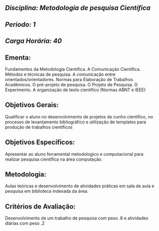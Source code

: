 ## *Disciplina: _Metodologia de pesquisa Científica_*
## *Periodo: _1_*
## *Carga Horária: _40_*
 
## Ementa:
Fundamentos da Metodologia Científica. A Comunicação Científica. Métodos e técnicas de pesquisa. A comunicação entre orientados/orientadores. Normas para Elaboração de Trabalhos Acadêmicos. O pré-projeto de pesquisa. O Projeto de Pesquisa. O Experimento. A organização de texto científico (Normas ABNT e IEEE)
 
## Objetivos Gerais:
Qualificar o aluno no desenvolvimento de projetos de cunho científico, no processo de levantamento bibliográfico e utilização de templates para produção de trabalhos científicos
 
## Objetivos Específicos:
Apresentar ao aluno ferramental metodologico e computacional para realizar pesquisa científica na área computação.
 
## Metodologia:
Aulas teóricas e desenvolvimento de atividades práticas em sala de aula e pesquisa em biblioteca indexada da área.
 
## Critérios de Avaliação:
Desenvolvimento de um trabalho de pesquisa com peso .8 e atividades diárias com peso .2